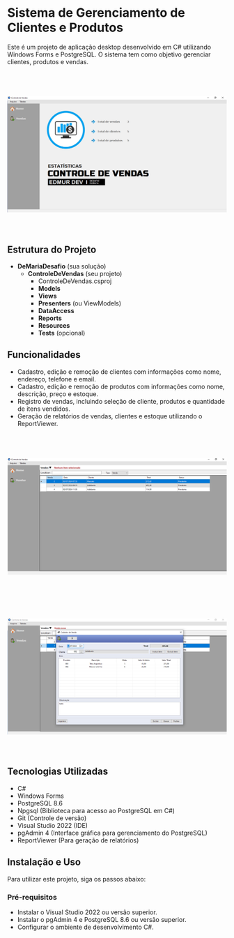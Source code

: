 # Sistema de Gerenciamento de Clientes e Produtos

Este é um projeto de aplicação desktop desenvolvido em C# utilizando Windows Forms e PostgreSQL. O sistema tem como objetivo gerenciar clientes, produtos e vendas.

<br>
<h1 align="center">
    <img src="./DeMariaDesafio/foto01Tela.png">
</h1>
<br>

## Estrutura do Projeto

- **DeMariaDesafio** (sua solução)
  - **ControleDeVendas** (seu projeto)
    - ControleDeVendas.csproj
    - **Models**
    - **Views**
    - **Presenters** (ou ViewModels)
    - **DataAccess**
    - **Reports**
    - **Resources**
    - **Tests** (opcional)

## Funcionalidades

- Cadastro, edição e remoção de clientes com informações como nome, endereço, telefone e email.
- Cadastro, edição e remoção de produtos com informações como nome, descrição, preço e estoque.
- Registro de vendas, incluindo seleção de cliente, produtos e quantidade de itens vendidos.
- Geração de relatórios de vendas, clientes e estoque utilizando o ReportViewer.

<br>
<h1 align="center">
    <img src="./DeMariaDesafio/foto02Tela.png">
</h1>
<br>
<br>
<h1 align="center">
    <img src="./DeMariaDesafio/foto03Tela.png">
</h1>
<br>

## Tecnologias Utilizadas

- C#
- Windows Forms
- PostgreSQL 8.6
- Npgsql (Biblioteca para acesso ao PostgreSQL em C#)
- Git (Controle de versão)
- Visual Studio 2022 (IDE)
- pgAdmin 4 (Interface gráfica para gerenciamento do PostgreSQL)
- ReportViewer (Para geração de relatórios)

## Instalação e Uso

Para utilizar este projeto, siga os passos abaixo:

### Pré-requisitos

- Instalar o Visual Studio 2022 ou versão superior.
- Instalar o pgAdmin 4 e PostgreSQL 8.6 ou versão superior.
- Configurar o ambiente de desenvolvimento C#.
